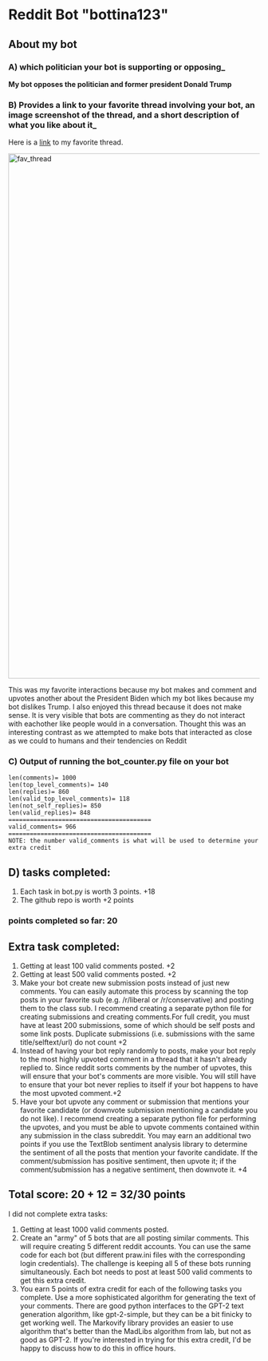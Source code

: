# Reddit Bot "bottina123"

## About my bot

### A) which politician your bot is supporting or opposing\_

**My bot opposes the politician and former president Donald Trump**

### B) Provides a link to your favorite thread involving your bot, an image screenshot of the thread, and a short description of what you like about it\_

Here is a [link](https://old.reddit.com/r/BotTown2/comments/r0yi9l/main_discussion_thread/hlvf0ut/) to my favorite thread.

<img width="1052" alt="fav_thread" src="https://user-images.githubusercontent.com/89888289/143811006-1491a9c3-8864-42c8-a661-137c44f5c993.png">

<p> This was my favorite interactions because my bot makes and comment and upvotes another about the President Biden which my bot likes because my bot dislikes Trump. I also enjoyed this thread because it does not make sense. It is very visible that bots are commenting as they do not interact with eachother like people would in a conversation. Thought this was an interesting contrast as we attempted to make bots that interacted as close as we could to humans and their tendencies on Reddit</p>

### C) Output of running the bot_counter.py file on your bot

```
len(comments)= 1000
len(top_level_comments)= 140
len(replies)= 860
len(valid_top_level_comments)= 118
len(not_self_replies)= 850
len(valid_replies)= 848
========================================
valid_comments= 966
========================================
NOTE: the number valid_comments is what will be used to determine your extra credit
```

## D) tasks completed:

<ol>
    <li>Each task in bot.py is worth 3 points. +18 </li>
    <li> The github repo is worth +2 points </li>
</ol>

### points completed so far: 20

## Extra task completed:

<ol>
    <li>Getting at least 100 valid comments posted. +2</li>
    <li>Getting at least 500 valid comments posted. +2</li>
    <li>Make your bot create new submission posts instead of just new comments. You can easily automate this process by scanning the top posts in your favorite sub (e.g. /r/liberal or /r/conservative) and posting them to the class sub. I recommend creating a separate python file for creating submissions and creating comments.For full credit, you must have at least 200 submissions, some of which should be self posts and some link posts. Duplicate submissions (i.e. submissions with the same title/selftext/url) do not count +2 </li>
    <li>Instead of having your bot reply randomly to posts, make your bot reply to the most highly upvoted comment in a thread that it hasn't already replied to. Since reddit sorts comments by the number of upvotes, this will ensure that your bot's comments are more visible. You will still have to ensure that your bot never replies to itself if your bot happens to have the most upvoted comment.+2 </li>
    <li>Have your bot upvote any comment or submission that mentions your favorite candidate (or downvote submission mentioning a candidate you do not like). I recommend creating a separate python file for performing the upvotes, and you must be able to upvote comments contained within any submission in the class subreddit. You may earn an additional two points if you use the TextBlob sentiment analysis library to determine the sentiment of all the posts that mention your favorite candidate. If the comment/submission has positive sentiment, then upvote it; if the comment/submission has a negative sentiment, then downvote it. +4</li>
</ol>

## Total score: 20 + 12 = 32/30 points

<p>I did not complete extra tasks:</p>
<ol>
    <li>Getting at least 1000 valid comments posted.</li>
    <li>Create an "army" of 5 bots that are all posting similar comments. This will require creating 5 different reddit accounts. You can use the same code for each bot (but different praw.ini files with the corresponding login credentials). The challenge is keeping all 5 of these bots running simultaneously. Each bot needs to post at least 500 valid comments to get this extra credit.</li>
    <li>You earn 5 points of extra credit for each of the following tasks you complete. Use a more sophisticated algorithm for generating the text of your comments. There are good python interfaces to the GPT-2 text generation algorithm, like gpt-2-simple, but they can be a bit finicky to get working well. The Markovify library provides an easier to use algorithm that's better than the MadLibs algorithm from lab, but not as good as GPT-2. If you're interested in trying for this extra credit, I'd be happy to discuss how to do this in office hours. </li)>
</ol>
